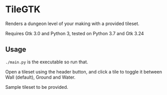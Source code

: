 TileGTK
=======

Renders a dungeon level of your making with a provided tileset.

Requires Gtk 3.0 and Python 3, tested on Python 3.7 and Gtk 3.24

Usage
-----

`./main.py` is the executable so run that.

Open a tileset using the header button, and click a tile to toggle it between Wall (default), Ground and Water.

Sample tileset to be provided.

